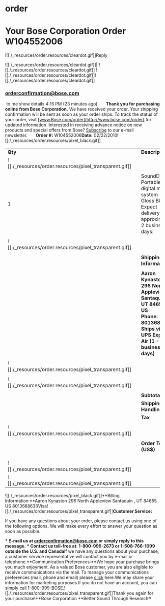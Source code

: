 # order

# Your Bose Corporation Order W104552006

![[./_resources/order.resources/cleardot.gif]]Reply

![[./_resources/order.resources/cleardot.gif]]|
![[./_resources/order.resources/cleardot.gif]]
![[./_resources/order.resources/cleardot.gif]]![[./_resources/order.resources/cleardot.gif]]

### orderconfirmation@bose.com

 to me
show details 4:16 PM (23 minutes ago)       **Thank you for purchasing online from Bose Corporation.**
We have received your order. Your shipping confirmation will be sent as soon as your order ships.
To track the status of your order, visit [www.Bose.com/order](http://www.bose.com/order) for updated information.
Interested in receiving advance notice on new products and special offers
from Bose? [Subscribe](http://www.bose.com/controller?event=VIEW_EMAIL_NEWS_LETTER_EVENT&src=208626) to our e-mail newsletter.       **Order #:** W104552006**Date:** 02/22/2010![[./_resources/order.resources/pixel_black.gif]]

|     |     |     |     |     |
| --- | --- | --- | --- | --- |
| **Qty** |     | **Description** |     |     |     |     |
| ![[./_resources/order.resources/pixel_transparent.gif]] |     |     |     |     |     |     |
|     |     |     |     |     |     |     |
| 1   |     | SoundDock® Portable digital music system ( Gloss Black )<br>Expect delivery in approximately 2 business days. |     |     |     |     |
|     |     |     |     |     |     |     |
| ![[./_resources/order.resources/pixel_transparent.gif]] |     |     |     |     |     |     |
|     |     |     |     |     |     |     |
|     |     | **Shipping Information** |     |     |     |     |
|     |     |     |     |     |     |     |
|     |     | **Aaron Kynaston<br>296 North Appleview<br>Santaquin , UT 84655<br>US<br>Phone: 8013688633<br>Ships via UPS Express Air (1 - 2 business days)** |     |     |     |     |
|     |     |     |     |     |     |     |
| ![[./_resources/order.resources/pixel_transparent.gif]] |     |     |     |     |     |     |
|     |     |     |     |     |     |     |
| ![[./_resources/order.resources/pixel_transparent.gif]] |     |     |     |     |     |     |
|     |     |     |     |     |     |     |
|     |     | **Subtotal** |     |     |     | $399.95 |
|     |     | **Shipping & Handling** |     |     |     | $20.00 |
|     |     | **Tax** |     |     |     | $26.00 |
|     |     |     |     |     |     |     |
| ![[./_resources/order.resources/pixel_transparent.gif]] |     |     | ![[./_resources/order.resources/pixel_transparent.gif]] | ![[./_resources/order.resources/pixel_transparent.gif]] |     |     |
|     |     |     |     |     |     |     |
|     |     | **Order Total (US$)** |     |     |     | **$445.95** |
|     |     |     |     |     |     |     |
|     |     |     |     |     |     |     |
|     |     |     |     |     |     |     |
| ![[./_resources/order.resources/pixel_transparent.gif]] |     |     |     |     |     |     |
| ![[./_resources/order.resources/pixel_transparent.gif]] |     |     |     |     |     |     |

![[./_resources/order.resources/pixel_black.gif]]**Billing Information:**Aaron Kynaston
296 North Appleview
Santaquin , UT 84655
US
8013688633Visa![[./_resources/order.resources/pixel_transparent.gif]]**Customer Service:**

If you have any questions about your order, please contact us using one of the following options. We will make every effort to answer your question as soon as possible.

**\* E-mail us at [orderconfirmation@bose.com](mailto:+orderconfirmation@bose.com) or simply reply to this message.**
**\* Contact us toll-free at: 1-800-999-2673 or 1-508-766-1099 outside the U.S. and Canada**If we have any questions about your purchase, a customer service representative will contact you by e-mail or telephone.**Communication Preferences:**We hope your purchase brings you much enjoyment. As a valued Bose customer, you are also eligible to receive communications via the mail. To manage your communications preferences (mail, phone and email) please [click](https://www.bose.com/controller?event=EDIT_COMMUNICATION_PREFERENCES_EVENT) here.We may share your information for marketing purposes.If you do not have an account, you can simply call 1-800-999-BOSE.![[./_resources/order.resources/pixel_transparent.gif]]Thank you again for your purchase!**Bose Corporation
**Better Sound Through Research®
